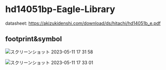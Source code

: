 # hd14051bp-Eagle-Library

datasheet: https://akizukidenshi.com/download/ds/hitachi/hd14051b_e.pdf

## footprint&symbol
![スクリーンショット 2023-05-11 17 31 58](https://github.com/naonom/hd14051bp-Eagle-Library/assets/39935914/17b536fa-c6a1-402d-8f19-0b45425d34b5)


![スクリーンショット 2023-05-11 17 33 01](https://github.com/naonom/hd14051bp-Eagle-Library/assets/39935914/574dc9cb-0a2d-4172-8020-c2e89649d891)
